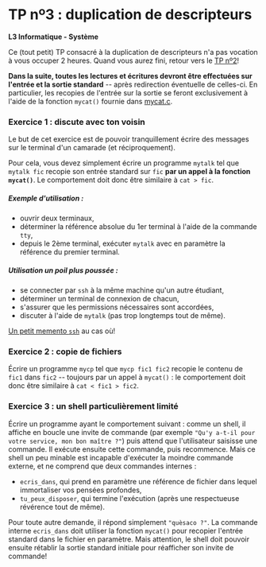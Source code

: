 TP nº3 : duplication de descripteurs
=====================

**L3 Informatique - Système**


Ce (tout petit) TP consacré à la duplication de descripteurs n'a pas
vocation à vous occuper 2 heures. Quand vous aurez fini, retour vers le
[TP nº2](../TP2/tp2.md)!

**Dans la suite, toutes les lectures et écritures devront être effectuées
sur l'entrée et la sortie standard** -- après redirection éventuelle de
celles-ci. En particulier, les recopies de l'entrée sur la sortie se
feront exclusivement à l'aide de la fonction `mycat()` fournie dans
[mycat.c](mycat.c).


### Exercice 1 : discute avec ton voisin

Le but de cet exercice est de pouvoir tranquillement écrire des messages
sur le terminal d'un camarade (et réciproquement).

Pour cela, vous devez simplement écrire un programme `mytalk` tel que
`mytalk fic` recopie son entrée standard sur `fic` **par un appel à la
fonction `mycat()`**.  Le comportement doit donc être similaire à `cat >
fic`.

##### Exemple d'utilisation :

   - ouvrir deux terminaux,
   - déterminer la référence absolue du 1er terminal à l'aide de la
     commande `tty`,
   - depuis le 2ème terminal,  exécuter `mytalk` avec en paramètre la 
     référence du premier terminal.

##### Utilisation un poil plus poussée :

   - se connecter par `ssh` à la même machine qu'un autre étudiant,
   - déterminer un terminal de connexion de chacun,
   - s'assurer que les permissions nécessaires sont accordées,
   - discuter à l'aide de `mytalk` (pas trop longtemps tout de même).

[Un petit memento `ssh`](../../ssh.md) au cas où!


### Exercice 2 : copie de fichiers

Écrire un programme `mycp` tel que `mycp fic1 fic2` recopie le contenu de
`fic1` dans `fic2` -- toujours par un appel à `mycat()` : le comportement
doit donc être similaire à `cat < fic1 > fic2`.


### Exercice 3 : un shell particulièrement limité

Écrire un programme ayant le comportement suivant : comme un shell, il
affiche en boucle une invite de commande (par exemple `"Qu'y a-t-il pour
votre service, mon bon maître ?"`) puis attend que l'utilisateur saisisse
une commande. Il exécute ensuite cette commande, puis recommence. Mais ce
shell un peu minable est incapable d'exécuter la moindre commande
externe, et ne comprend que deux commandes internes :

   - `ecris_dans`, qui prend en paramètre une référence de fichier dans
     lequel immortaliser vos pensées profondes,
   - `tu_peux_disposer`, qui termine l'exécution (après une respectueuse
     révérence tout de même).

Pour toute autre demande, il répond simplement `"quèsaco ?"`.
La commande interne `ecris_dans` doit utiliser la fonction `mycat()` pour 
recopier l'entrée standard dans le fichier en paramètre. Mais attention,
le shell doit pouvoir ensuite rétablir la sortie standard initiale pour
réafficher son invite de commande!

